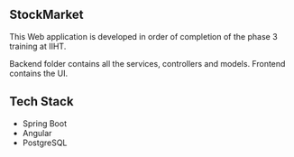 ## StockMarket
This Web application is developed in order of completion of the phase 3 training at IIHT.

Backend folder contains all the services, controllers and models. 
Frontend contains the UI.



## Tech Stack
- Spring Boot
- Angular
- PostgreSQL

